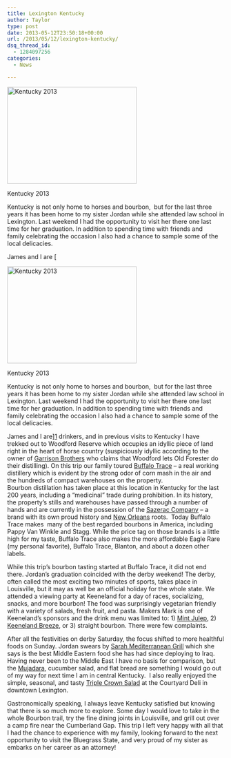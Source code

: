 ```yaml
---
title: Lexington Kentucky
author: Taylor
type: post
date: 2013-05-12T23:50:18+00:00
url: /2013/05/12/lexington-kentucky/
dsq_thread_id:
  - 1284097256
categories:
  - News

---
```

<div id="attachment_3324" style="width: 310px" class="wp-caption alignright">
  <a href="{{% mediaroot %}}uploads/2013/05/Kentucky-2013.jpg" rel="lightbox[3311]"><img class="size-medium wp-image-3324" alt="Kentucky 2013" src="{{% mediaroot %}}uploads/2013/05/Kentucky-2013-300x225.jpg" width="300" height="225" srcset="{{% mediaroot %}}uploads/2013/05/Kentucky-2013-300x225.jpg 300w, {{% mediaroot %}}uploads/2013/05/Kentucky-2013.jpg 800w" sizes="(max-width: 300px) 100vw, 300px" /></a>
  
  <p class="wp-caption-text">
    Kentucky 2013
  </p>
</div>

Kentucky is not only home to horses and bourbon,  but for the last three years it has been home to my sister Jordan while she attended law school in Lexington. Last weekend I had the opportunity to visit her there one last time for her graduation. In addition to spending time with friends and family celebrating the occasion I also had a chance to sample some of the local delicacies.

James and I are [<div id="attachment_3324" style="width: 310px" class="wp-caption alignright">
  <a href="{{% mediaroot %}}uploads/2013/05/Kentucky-2013.jpg" rel="lightbox[3311]"><img class="size-medium wp-image-3324" alt="Kentucky 2013" src="{{% mediaroot %}}uploads/2013/05/Kentucky-2013-300x225.jpg" width="300" height="225" srcset="{{% mediaroot %}}uploads/2013/05/Kentucky-2013-300x225.jpg 300w, {{% mediaroot %}}uploads/2013/05/Kentucky-2013.jpg 800w" sizes="(max-width: 300px) 100vw, 300px" /></a>
  
  <p class="wp-caption-text">
    Kentucky 2013
  </p>
</div>

Kentucky is not only home to horses and bourbon,  but for the last three years it has been home to my sister Jordan while she attended law school in Lexington. Last weekend I had the opportunity to visit her there one last time for her graduation. In addition to spending time with friends and family celebrating the occasion I also had a chance to sample some of the local delicacies.

James and I are][1] drinkers, and in previous visits to Kentucky I have trekked out to Woodford Reserve which occupies an idyllic piece of land right in the heart of horse country (suspiciously idyllic according to the owner of <a href="http://www.garrisonbros.com/" target="_blank">Garrison Brothers</a> who claims that Woodford lets Old Forester do their distilling). On this trip our family toured <a href="https://www.buffalotracedistillery.com/" target="_blank">Buffalo Trace</a> &#8211; a real working distillery which is evident by the strong odor of corn mash in the air and the hundreds of compact warehouses on the property. Bourbon distillation has taken place at this location in Kentucky for the last 200 years, including a &#8220;medicinal&#8221; trade during prohibition. In its history, the property&#8217;s stills and warehouses have passed through a number of hands and are currently in the possession of the <a href="http://www.sazerac.com/" target="_blank">Sazerac Company</a> &#8211; a brand with its own proud history and <a title="Big Easy Veggie: Part 1" href="http://kitchen.coseppi.com/2012/03/26/big-easy-veggie-part-1/" target="_blank">New Orleans</a> roots.  Today Buffalo Trace makes  many of the best regarded bourbons in America, including Pappy Van Winkle and Stagg. While the price tag on those brands is a little high for my taste, Buffalo Trace also makes the more affordable Eagle Rare (my personal favorite), Buffalo Trace, Blanton, and about a dozen other labels.

While this trip&#8217;s bourbon tasting started at Buffalo Trace, it did not end there. Jordan&#8217;s graduation coincided with the derby weekend! The derby, often called the most exciting two minutes of sports, takes place in Louisville, but it may as well be an official holiday for the whole state. We attended a viewing party at Keeneland for a day of races, socializing, snacks, and more bourbon! The food was surprisingly vegetarian friendly with a variety of salads, fresh fruit, and pasta. Makers Mark is one of Keeneland&#8217;s sponsors and the drink menu was limited to: 1) [Mint Julep][2], 2) [Keeneland Breeze][3], or 3) straight bourbon. There were few complaints.

After all the festivities on derby Saturday, the focus shifted to more healthful foods on Sunday. Jordan swears by [Sarah Mediterranean Grill][4] which she says is the best Middle Eastern food she has had since deploying to Iraq. Having never been to the Middle East I have no basis for comparison, but the [Mujadara][5], cucumber salad, and flat bread are something I would go out of my way for next time I am in central Kentucky.  I also really enjoyed the simple, seasonal, and tasty [Triple Crown Salad][6] at the Courtyard Deli in downtown Lexington.

Gastronomically speaking, I always leave Kentucky satisfied but knowing that there is so much more to explore. Some day I would love to take in the whole Bourbon trail, try the fine dining joints in Louisville, and grill out over a camp fire near the Cumberland Gap. This trip I left very happy with all that I had the chance to experience with my family, looking forward to the next opportunity to visit the Bluegrass State, and very proud of my sister as embarks on her career as an attorney!

 [1]: http://kitchen.coseppi.com/2012/06/19/bourbon-tasting/ "Bourbon Tasting"
 [2]: http://kitchen.coseppi.com/2013/05/12/mint-julep/ "Mint Julep"
 [3]: http://kitchen.coseppi.com/2013/05/12/keeneland-breeze/ "Keeneland Breeze"
 [4]: http://www.urbanspoon.com/r/65/1674392/restaurant/Historic-South-Hill/Sarah-Mediterranean-Grill-Lexington
 [5]: http://kitchen.coseppi.com/2013/05/12/mujadara/ "Mujadara"
 [6]: http://kitchen.coseppi.com/2013/05/12/triple-crown-salad/ "Triple Crown Salad"